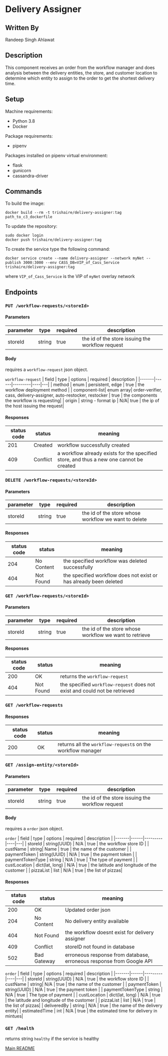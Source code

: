 # Delivery Assigner

## Written By
Randeep Singh Ahlawat

## Description
This component receives an order from the workflow manager and does analysis between the delivery entities, the store, and customer location to determine which entity to assign to the order to get the shortest delivery time.

## Setup
Machine requirements:
* Python 3.8
* Docker

Package requirements:
* pipenv

Packages installed on pipenv virtual environment:
* flask
* gunicorn
* cassandra-driver

## Commands
To build the image:

```
docker build --rm -t trishaire/delivery-assigner:tag path_to_c3_dockerfile
```
To update the repository:
```
sudo docker login
docker push trishaire/delivery-assigner:tag
```
To create the service type the following command:
```
docker service create --name delivery-assigner --network myNet --publish 3000:3000 --env CASS_DB=VIP_of_Cass_Service trishaire/delivery-assigner:tag
```
where `VIP_of_Cass_Service` is the VIP of `myNet` overlay network

## Endpoints

### `PUT /workflow-requests/<storeId>`

#### Parameters

| parameter | type | required | description |
|-------|------|----|---|
|storeId | string| true| the id of the store issuing the workflow request|

#### Body

requires a `workflow-request` json object. 

`workflow-request`
| field | type | options | required | description |
|-------|------|---------|----|---|
| method | enum | persistent, edge | true | the workflow deployment method |
| component-list| enum array| order-verifier, cass, delivery-assigner, auto-restocker, restocker | true | the components the workflow is requesting|
| origin | string - format ip | N/A| true | the ip of the host issuing the request|

#### Responses

| status code | status | meaning|
|---|---|---|
|201|Created| workflow successfully created|
|409|Conflict|a workflow already exists for the specified store, and thus a new one cannot be created|

### `DELETE /workflow-requests/<storeId>`

#### Parameters

| parameter | type | required | description |
|-------|------|----|---|
|storeId | string| true| the id of the store whose workflow we want to delete|

#### Responses

| status code | status | meaning|
|---|---|---|
|204|No Content| the specified workflow was deleted successfully |
|404|Not Found| the specified workflow does not exist or has already been deleted

### `GET /workflow-requests/<storeId>`

#### Parameters

| parameter | type | required | description |
|-------|------|----|---|
|storeId | string| true| the id of the store whose workflow we want to retrieve|

#### Responses

| status code | status | meaning|
|---|---|---|
|200| OK | returns the `workflow-request`|
|404| Not Found| the specified `workflow-request` does not exist and could not be retrieved|

### `GET /workflow-requests`

#### Responses

| status code | status | meaning|
|---|---|---|
|200| OK | returns all the `workflow-request`s on the workflow manager|


### `GET /assign-entity/<storeId>`

#### Parameters

| parameter | type | required | description |
|-------|------|----|---|
|storeId | string| true| the id of the store issuing the workflow request|

#### Body

requires a `order` json object. 

`order`
| field | type | options | required | description |
|-------|------|---------|----|---|
| storeId | string(UUID) | N/A | true | the workflow store ID |
| custName | string| Name | true | the name of the customer |
| paymentToken | string(UUID) | N/A | true | the payment token |
| paymentTokenType | string | N/A | true | The type of payment |
| custLocation | dict(lat, long) | N/A | true | the latitude and longitude of the customer |
| pizzaList | list | N/A | true | the list of pizzas|

#### Responses

| status code | status | meaning|
|---|---|---|
|200|OK| Updated order json|
|204|No Content| No delivery entity available|
|404|Not Found| the workflow doesnt exist for delivery assigner |
|409|Conflict| storeID not found in database |
|502|Bad Gateway| erroneous response from database, erroneous response from Google API|

`order`
| field | type | options | required | description |
|-------|------|---------|----|---|
| storeId | string(UUID) | N/A | true | the workflow store ID |
| custName | string| N/A | true | the name of the customer |
| paymentToken | string(UUID) | N/A | true | the payment token |
| paymentTokenType | string | N/A | true | The type of payment |
| custLocation | dict(lat, long) | N/A | true | the latitude and longitude of the customer |
| pizzaList | list | N/A | true | the list of pizzas|
| deliveredBy | string | N/A | true | the name of the delivery entity|
| estimatedTime | int | N/A | true | the estimated time for delivery in mintues|

### `GET /health`
returns string `healthy` if the service is healthy

[Main README](https://github.com/CPVazquez/CS6343Linear)

